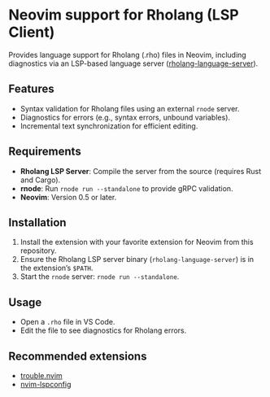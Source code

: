 # Neovim support for Rholang (LSP Client)

Provides language support for Rholang (.rho) files in Neovim, including
diagnostics via an LSP-based language server
([rholang-language-server](https://github.com/f1R3FLY-io/rholang-language-server)).

## Features
- Syntax validation for Rholang files using an external `rnode` server.
- Diagnostics for errors (e.g., syntax errors, unbound variables).
- Incremental text synchronization for efficient editing.

## Requirements
- **Rholang LSP Server**: Compile the server from the source (requires Rust and
  Cargo).
- **rnode**: Run `rnode run --standalone` to provide gRPC validation.
- **Neovim**: Version 0.5 or later.

## Installation
1. Install the extension with your favorite extension for Neovim from this repository.
2. Ensure the Rholang LSP server binary (`rholang-language-server`) is in the
   extension’s `$PATH`.
3. Start the `rnode` server: `rnode run --standalone`.

## Usage
- Open a `.rho` file in VS Code.
- Edit the file to see diagnostics for Rholang errors.

## Recommended extensions
- [trouble.nvim](https://github.com/folke/trouble.nvim)
- [nvim-lspconfig](https://github.com/neovim/nvim-lspconfig)
